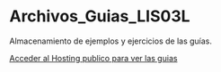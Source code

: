# Archivos_Guias_LIS03L
Almacenamiento de ejemplos y ejercicios de las guías.

[Acceder al Hosting publico para ver las guias](http://archivoguiaslis.whf.bz/)  
